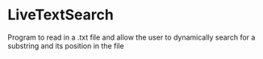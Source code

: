 # LiveTextSearch
Program to read in a .txt file and allow the user to dynamically search for a substring and its position in the file
